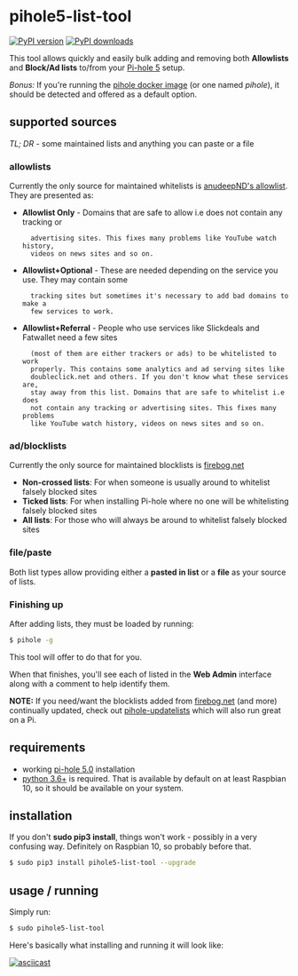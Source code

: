 # pihole5-list-tool

[![PyPI version](https://badge.fury.io/py/pihole5-list-tool.svg)](https://badge.fury.io/py/pihole5-list-tool)
[![PyPI downloads](https://img.shields.io/pypi/dm/pihole5-list-tool)](https://pypi.org/project/pihole5-list-tool/)

This tool allows quickly and easily bulk adding and removing  both __Allowlists__ and __Block/Ad lists__ to/from your [Pi-hole 5](https://pi-hole.net/) setup.

_Bonus:_ If you're running the [pihole docker image](https://hub.docker.com/r/pihole/pihole/) (or one named _pihole_), it should be detected
and offered as a default option.

## supported sources

*TL; DR* - some maintained lists and anything you can paste or a file

### allowlists

Currently the only source for maintained whitelists is [anudeepND's allowlist](https://github.com/anudeepND/whitelist). They are presented as:

* __Allowlist Only__ - Domains that are safe to allow i.e does not contain any tracking or

        advertising sites. This fixes many problems like YouTube watch history,
        videos on news sites and so on.

* __Allowlist+Optional__ - These are needed depending on the service you use. They may contain some

        tracking sites but sometimes it's necessary to add bad domains to make a
        few services to work.

* __Allowlist+Referral__ - People who use services like Slickdeals and Fatwallet need a few sites

        (most of them are either trackers or ads) to be whitelisted to work
        properly. This contains some analytics and ad serving sites like
        doubleclick.net and others. If you don't know what these services are,
        stay away from this list. Domains that are safe to whitelist i.e does
        not contain any tracking or advertising sites. This fixes many problems
        like YouTube watch history, videos on news sites and so on.

### ad/blocklists

Currently the only source for maintained blocklists is [firebog.net](https://firebog.net/)

* __Non-crossed lists__: For when someone is usually around to whitelist falsely blocked sites
* __Ticked lists__: For when installing Pi-hole where no one will be whitelisting falsely blocked sites
* __All lists__: For those who will always be around to whitelist falsely blocked sites

### file/paste

Both list types allow providing either a __pasted in list__ or a __file__ as your source of lists.

### Finishing up

After adding lists, they must be loaded by running:

``` bash
$ pihole -g
```

This tool will offer to do that for you.

When that finishes, you'll see each of listed in the **Web Admin** interface along with a comment to help identify them.

**NOTE:** If you need/want the blocklists added from [firebog.net](https://firebog.net/) (and more) continually updated, check out [pihole-updatelists](https://github.com/jacklul/pihole-updatelists) which will also run great on a Pi.

## requirements

* working [pi-hole 5.0](https://pi-hole.net) installation
* [python 3.6+](https://python.org/) is required. That is available by default on at least Raspbian 10, so it should be available on your system.

## installation

If you don't **sudo pip3 install**, things won't work - possibly in a very confusing way. Definitely on Raspbian 10, so probably before that.

``` bash
$ sudo pip3 install pihole5-list-tool --upgrade
```

## usage / running

Simply run:

``` bash
$ sudo pihole5-list-tool
```

Here's basically what installing and running it will look like:

[![asciicast](https://asciinema.org/a/331296.svg)](https://asciinema.org/a/331296)
